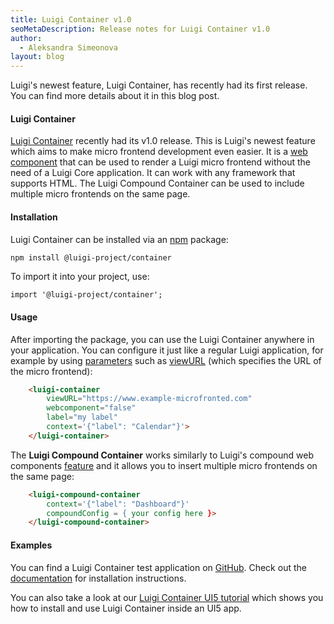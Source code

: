 ```yaml
---
title: Luigi Container v1.0
seoMetaDescription: Release notes for Luigi Container v1.0
author:
  - Aleksandra Simeonova
layout: blog
---
```


Luigi's newest feature, Luigi Container, has recently had its first release. You can find more details about it in this blog post. 

<!-- Excerpt -->

#### Luigi Container 

[Luigi Container](https://docs.luigi-project.io/docs/luigi-container) recently had its v1.0 release. This is Luigi's newest feature which aims to make micro frontend development even easier. It is a [web component](https://developer.mozilla.org/en-US/docs/Web/Web_Components) that can be used to render a Luigi micro frontend without the need of a Luigi Core application. It can work with any framework that supports HTML. The Luigi Compound Container can be used to include multiple micro frontends on the same page.

#### Installation 

Luigi Container can be installed via an [npm](https://www.npmjs.com/) package: 

```bash
npm install @luigi-project/container
```

To import it into your project, use: 

```
import '@luigi-project/container';
```


#### Usage

After importing the package, you can use the Luigi Container anywhere in your application. You can configure it just like a regular Luigi application, for example by using [parameters](https://docs.luigi-project.io/docs/navigation-parameters-reference) such as [viewURL](https://docs.luigi-project.io/docs/navigation-parameters-reference?section=viewurl) (which specifies the URL of the micro frontend):

```html
    <luigi-container 
        viewURL="https://www.example-microfronted.com" 
        webcomponent="false" 
        label="my label"
        context='{"label": "Calendar"}'>
    </luigi-container>
```

The **Luigi Compound Container** works similarly to Luigi's compound web components [feature](https://docs.luigi-project.io/docs/web-component?section=compound-web-components) and it allows you to insert multiple micro frontends on the same page:

```html
    <luigi-compound-container 
        context='{"label": "Dashboard"}'
        compoundConfig = { your config here }>
    </luigi-compound-container>
```


#### Examples

You can find a Luigi Container test application on [GitHub](https://github.com/SAP/luigi/tree/main/container/test-app). Check out the [documentation](https://docs.luigi-project.io/docs/luigi-container?section=examples) for installation instructions.

You can also take a look at our [Luigi Container UI5 tutorial](https://developers.sap.com/tutorials/luigi-container.html) which shows you how to install and use Luigi Container inside an UI5 app.

